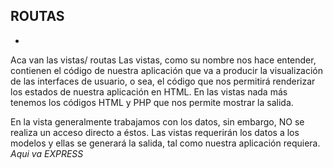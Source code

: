 ## ROUTAS
-
Aca van las vistas/ routas
Las vistas, como su nombre nos hace entender, contienen el código de nuestra aplicación que va a producir la visualización de las interfaces de usuario, o sea, el código que nos permitirá renderizar los estados de nuestra aplicación en HTML. En las vistas nada más tenemos los códigos HTML y PHP que nos permite mostrar la salida.

En la vista generalmente trabajamos con los datos, sin embargo, NO se realiza un acceso directo a éstos. Las vistas requerirán los datos a los modelos y ellas se generará la salida, tal como nuestra aplicación requiera.
*Aqui va EXPRESS*